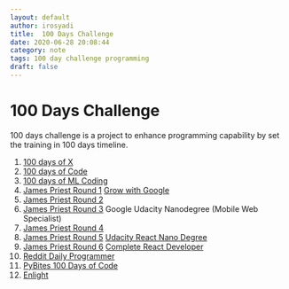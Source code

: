 ```yaml
---
layout: default
author: irosyadi
title:  100 Days Challenge
date: 2020-06-28 20:08:44
category: note
tags: 100 day challenge programming
draft: false
---
```


# 100 Days Challenge

100 days challenge is a project to enhance programming capability by set the training in 100 days timeline.

1. [100 days of X](https://www.100daysofx.com/)
2. [100 days of Code](https://www.100daysofcode.com/resources/)
3. [100 days of ML Coding](https://github.com/Avik-Jain/100-Days-Of-ML-Code/)
4. [James Priest Round 1](https://james-priest.github.io/100-days-of-code-log/) [Grow with Google](https://www.udacity.com/grow-with-google)
5. [James Priest Round 2](https://james-priest.github.io/100-days-of-code-log-r2/)
5. [James Priest Round 3](https://james-priest.github.io/100-days-of-code-log-r3/) Google Udacity Nanodegree (Mobile Web Specialist)
6. [James Priest Round 4](https://james-priest.github.io/100-days-of-code-log-r4/)
7. [James Priest Round 5](https://james-priest.github.io/100-days-log/log5.html) [Udacity React Nano Degree](https://www.udacity.com/course/react-nanodegree--nd019)
8. [James Priest Round 6](https://james-priest.github.io/100-days-log/log6.html) [Complete React Developer](https://www.udemy.com/complete-react-developer-zero-to-mastery/)
9. [Reddit Daily Programmer](https://old.reddit.com/r/dailyprogrammer/)
10. [PyBites 100 Days of Code](https://github.com/pybites/100DaysOfCode)
11. [Enlight](https://enlight.nyc/)
